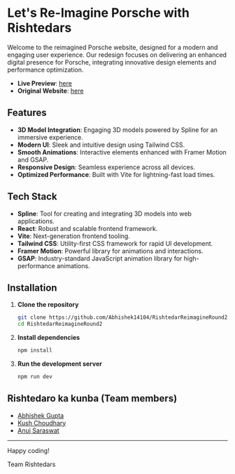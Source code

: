 # Let's Re-Imagine Porsche with Rishtedars
Welcome to the reimagined Porsche website, designed for a modern and engaging user experience. Our redesign focuses on delivering an enhanced digital presence for Porsche, integrating innovative design elements and performance optimization.

- **Live Preview**: [here](https://rishtedar-reimagine-round2.vercel.app/)
- **Original Website**: [here](https://www.porsche.com/)

## Features

- **3D Model Integration**: Engaging 3D models powered by Spline for an immersive experience.
- **Modern UI**: Sleek and intuitive design using Tailwind CSS.
- **Smooth Animations**: Interactive elements enhanced with Framer Motion and GSAP.
- **Responsive Design**: Seamless experience across all devices.
- **Optimized Performance**: Built with Vite for lightning-fast load times.

## Tech Stack

- **Spline**: Tool for creating and integrating 3D models into web applications.
- **React**: Robust and scalable frontend framework.
- **Vite**: Next-generation frontend tooling.
- **Tailwind CSS**: Utility-first CSS framework for rapid UI development.
- **Framer Motion**: Powerful library for animations and interactions.
- **GSAP**: Industry-standard JavaScript animation library for high-performance animations.

## Installation

1. **Clone the repository**
    ```bash
    git clone https://github.com/Abhishek14104/RishtedarReimagineRound2.git
    cd RishtedarReimagineRound2
    ```

2. **Install dependencies**
    ```bash
    npm install
    ```

3. **Run the development server**
    ```bash
    npm run dev
    ```

## Rishtedaro ka kunba (Team members)

- [Abhishek Gupta](https://github.com/Abhishek14104)
- [Kush Choudhary](https://github.com/kushchoudhary98)
- [Anuj Saraswat](https://github.com/anujs15)

---

Happy coding!

Team Rishtedars
